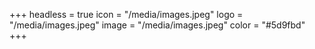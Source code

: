 +++
headless = true
icon = "/media/images.jpeg"
logo = "/media/images.jpeg"
image = "/media/images.jpeg"
color = "#5d9fbd"
+++
